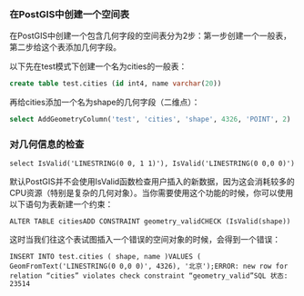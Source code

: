 




### 在PostGIS中创建一个空间表

在PostGIS中创建一个包含几何字段的空间表分为2步：第一步创建一个一般表，第二步给这个表添加几何字段。


以下先在test模式下创建一个名为cities的一般表：
```sql
create table test.cities (id int4, name varchar(20))
```

再给cities添加一个名为shape的几何字段（二维点）：
```sql
select AddGeometryColumn('test', 'cities', 'shape', 4326, 'POINT', 2)
```



### **对几何信息的检查**

```plsql
select IsValid('LINESTRING(0 0, 1 1)'), IsValid('LINESTRING(0 0,0 0)')
```



默认PostGIS并不会使用IsValid函数检查用户插入的新数据，因为这会消耗较多的CPU资源（特别是复杂的几何对象）。当你需要使用这个功能的时候，你可以使用以下语句为表新建一个约束：

```
ALTER TABLE citiesADD CONSTRAINT geometry_validCHECK (IsValid(shape))
```

这时当我们往这个表试图插入一个错误的空间对象的时候，会得到一个错误：

```
INSERT INTO test.cities ( shape, name )VALUES ( GeomFromText('LINESTRING(0 0,0 0)', 4326), '北京');ERROR: new row for relation “cities” violates check constraint “geometry_valid”SQL 状态: 23514
```






